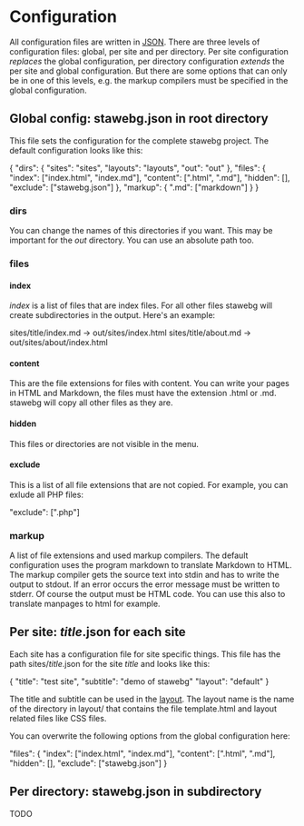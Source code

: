 # Configuration #

All configuration files are written in  [JSON](http://www.json.org/).
There are three levels of configuration files: global, per site and per directory.
Per site configuration *replaces* the global configuration, per directory configuration *extends* the per site and global configuration.
But there are some options that can only be in one of this levels, e.g. the markup compilers must be specified in the global configuration.

## Global config: stawebg.json in root directory ##

This file sets the configuration for the complete stawebg project.
The default configuration looks like this:

 {
     "dirs": {
         "sites":    "sites",
         "layouts":  "layouts",
         "out":      "out"
     },
     "files": {
         "index":    ["index.html", "index.md"],
         "content":  [".html", ".md"],
         "hidden":   [],
         "exclude":  ["stawebg.json"]
     },
     "markup": {
         ".md": ["markdown"]
     }
 }

### dirs ###

You can change the names of this directories if you want.
This may be important for the *out* directory.
You can use an absolute path too.

### files ###

#### index ####
*index* is a list of files that are index files.
For all other files stawebg will create subdirectories in the output.
Here's an example:

 sites/title/index.md -> out/sites/index.html
 sites/title/about.md -> out/sites/about/index.html

#### content ####
This are the file extensions for files with content.
You can write your pages in HTML and Markdown, the files must have the extension .html or .md.
stawebg will copy all other files as they are.

#### hidden ####
This files or directories are not visible in the menu.

#### exclude ####
This is a list of all file extensions that are not copied.
For example, you can exlude all PHP files:

 "exclude":  [".php"]

### markup ###
A list of file extensions and used markup compilers.
The default configuration uses the program markdown to translate Markdown to HTML.
The markup compiler gets the source text into stdin and has to write the output to stdout.
If an error occurs the error message must be written to stderr.
Of course the output must be HTML code.
You can use this also to translate manpages to html for example.


## Per site: *title*.json for each site ##

Each site has a configuration file for site specific things.
This file has the path sites/*title*.json for the site *title* and looks like this:

 {
     "title":    "test site",
     "subtitle": "demo of stawebg"
     "layout":   "default"
 }

The title and subtitle can be used in the [layout](%CUR%layout).
The layout name is the name of the directory in layout/ that contains the file template.html and layout related files like CSS files.

You can overwrite the following options from the global configuration here:

 "files": {
     "index":    ["index.html", "index.md"],
     "content":  [".html", ".md"],
     "hidden":   [],
     "exclude":  ["stawebg.json"]
 }

## Per directory: stawebg.json in subdirectory ##

TODO
